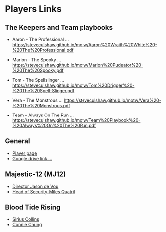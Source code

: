 # Players Links

## The Keepers and Team playbooks

* Aaron - The Professional ... <a target="_blank" href="https://steveculshaw.github.io/motw/Aaron%20Wraith%20White%20-%20The%20Professional.pdf">https://steveculshaw.github.io/motw/Aaron%20Wraith%20White%20-%20The%20Professional.pdf</a>
* Marion - The Spooky ... <a target="_blank" href="https://steveculshaw.github.io/motw/Marion%20Pudeator%20-%20The%20Spooky.pdf">https://steveculshaw.github.io/motw/Marion%20Pudeator%20-%20The%20Spooky.pdf</a>
* Tom - The Spellslinger ... <a target="_blank" href="https://steveculshaw.github.io/motw/Tom%20Drigger%20-%20The%20Spell-Slinger.pdf">https://steveculshaw.github.io/motw/Tom%20Drigger%20-%20The%20Spell-Slinger.pdf</a>
* Vera - The Monstrous ... <a target="_blank" href="https://steveculshaw.github.io/motw/Vera%20-%20The%20Monstrous.pdf">https://steveculshaw.github.io/motw/Vera%20-%20The%20Monstrous.pdf</a>

* Team - Always On The Run ... <a target="_blank" href="https://steveculshaw.github.io/motw/Team%20Playbook%20-%20Always%20On%20The%20Run.pdf">https://steveculshaw.github.io/motw/Team%20Playbook%20-%20Always%20On%20The%20Run.pdf</a>

## General

* <a target="_blank" href="https://steveculshaw.github.io/motw/Players">Player page</a>
* <a target="_blank" href="https://drive.google.com/drive/folders/1NTVagRXoWiSuQM-pejbHz0ReHImno9_-"> Google drive link ... </a>

## Majestic-12 (MJ12)

* <a target="_blank" href="https://steveculshaw.github.io/motw/images/monster-Director-Jason-De-Vou.html">Director Jason de Vou</a>
* <a target="_blank" href="https://steveculshaw.github.io/motw/images/monster-Head-of-Security-Miles-Quatril.html">Head of Security-Miles Quatril</a>

## Blood Tide Rising

* <a target="_blank" href="https://steveculshaw.github.io/motw/images/motw-npc-sirius-collins-b&w.html">Sirius Collins</a>
* <a target="_blank" href="https://steveculshaw.github.io/motw/images/motw-npc-connie-chung-b&w.html">Connie Chung</a>

